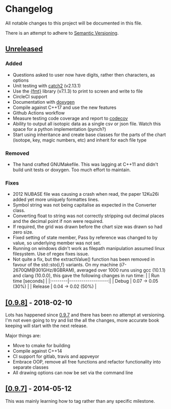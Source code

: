 # Changelog
All notable changes to this project will be documented in this file.

There is an attempt to adhere to [Semantic Versioning](https://semver.org/).

## [Unreleased](https://github.com/php1ic/inch/tree/master)

### Added
- Questions asked to user now have digits, rather then characters, as options
- Unit testing with [catch2](https://github.com/catchorg/Catch2) (v2.13.1)
- Use the [{fmt}](https://github.com/fmtlib/fmt) library (v7.1.3) to print to screen and write to file
- CircleCI support
- Documentation with [doxygen](http://www.doxygen.nl/)
- Compile against C++17 and use the new features
- Github Actions workflow
- Measure testing code coverage and report to [codecov](https://codecov.io)
- Ability to output all isotopic data as a single csv or json file. Watch this space for a python implementation (pynch?)
- Start using inheritance and create base classes for the parts of the chart (isotope, key, magic numbers, etc) and inherit for each file type

### Removed
- The hand crafted GNUMakefile. This was lagging at C++11 and didn't build unit tests or doxygen. Too much effort to maintain.

### Fixes
- 2012 NUBASE file was causing a crash when read, the paper 12Ku26i added yet more uniquely formattes lines.
- Symbol string was not being capitalise as expected in the Converter class.
- Converting float to string was not correctly stripping out decimal places and the decimal point if non were required.
- If required, the grid was drawn before the chart size was drawn so had zero size.
- Fixed setting of state member, Pass by reference was changed to by value, so underlying member was not set.
- Running on windows didn't work as filepath manipulation assumed linux filesystem. Use of regex fixes issue.
- Not quite a fix, but the extractValue() function has been removed in favour of the std::sto{i,f} variants. On my machine (i7-2670QM@301GHz/8GBRAM), averaged over 1000 runs using gcc (10.1.1) and clang (10.0.0), this gave the following changes in run time:
  |         | Run time [seconds] |
  |:--------|-------------------:|
  | Debug   | 0.07 -> 0.05 (30%) |
  | Release | 0.04 -> 0.02 (50%) |


## [[0.9.8]](https://github.com/php1ic/inch/releases/tag/v0.9.8) - 2018-02-10

Lots has happened since [0.9.7](https://github.com/php1ic/inch/releases/tag/v0.9.7) and there has been no attempt at versioning.
I'm not even going to try and list the all the changes, more accurate book keeping will start with the next release.

Major things are:
- Move to cmake for building
- Compile against C++14
- CI support for gitlab, travis and appveyor
- Embrace OOP, remove all free functions and refactor functionality into separate classes
- All drawing options can now be set via the command line


## [[0.9.7]](https://github.com/php1ic/inch/releases/tag/v0.9.7) - 2014-05-12

This was mainly learning how to tag rather than any specific milestone.
